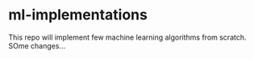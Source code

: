 # ml-implementations


This repo will implement few machine learning algorithms from scratch.
SOme changes...